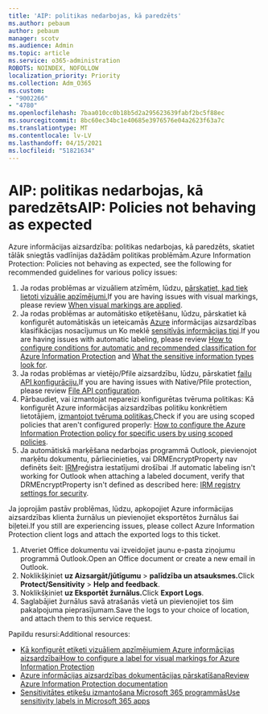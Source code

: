 ```yaml
---
title: 'AIP: politikas nedarbojas, kā paredzēts'
ms.author: pebaum
author: pebaum
manager: scotv
ms.audience: Admin
ms.topic: article
ms.service: o365-administration
ROBOTS: NOINDEX, NOFOLLOW
localization_priority: Priority
ms.collection: Adm_O365
ms.custom:
- "9002266"
- "4780"
ms.openlocfilehash: 7baa010cc0b18b5d2a295623639fabf2bc5f88ec
ms.sourcegitcommit: 8bc60ec34bc1e40685e3976576e04a2623f63a7c
ms.translationtype: MT
ms.contentlocale: lv-LV
ms.lasthandoff: 04/15/2021
ms.locfileid: "51821634"
---
```

# <a name="aip-policies-not-behaving-as-expected"></a><span data-ttu-id="a5768-102">AIP: politikas nedarbojas, kā paredzēts</span><span class="sxs-lookup"><span data-stu-id="a5768-102">AIP: Policies not behaving as expected</span></span>

<span data-ttu-id="a5768-103">Azure informācijas aizsardzība: politikas nedarbojas, kā paredzēts, skatiet tālāk sniegtās vadlīnijas dažādām politikas problēmām.</span><span class="sxs-lookup"><span data-stu-id="a5768-103">Azure Information Protection: Policies not behaving as expected, see the following for recommended guidelines for various policy issues:</span></span>

1. <span data-ttu-id="a5768-104">Ja rodas problēmas ar vizuāliem atzīmēm, lūdzu, [pārskatiet, kad tiek lietoti vizuālie apzīmējumi.](https://docs.microsoft.com/azure/information-protection/configure-policy-markings#when-visual-markings-are-applied)</span><span class="sxs-lookup"><span data-stu-id="a5768-104">If you are having issues with visual markings, please review [When visual markings are applied](https://docs.microsoft.com/azure/information-protection/configure-policy-markings#when-visual-markings-are-applied).</span></span>
2. <span data-ttu-id="a5768-105">Ja rodas problēmas ar automātisko etiķetēšanu, lūdzu, pārskatiet kā konfigurēt automātiskās un ieteicamās [Azure](https://docs.microsoft.com/azure/information-protection/configure-policy-classification) informācijas aizsardzības klasifikācijas nosacījumus un Ko meklē [sensitīvās informācijas tipi](https://docs.microsoft.com/microsoft-365/compliance/sensitive-information-type-entity-definitions).</span><span class="sxs-lookup"><span data-stu-id="a5768-105">If you are having issues with automatic labeling, please review [How to configure conditions for automatic and recommended classification for Azure Information Protection](https://docs.microsoft.com/azure/information-protection/configure-policy-classification) and [What the sensitive information types look for](https://docs.microsoft.com/microsoft-365/compliance/sensitive-information-type-entity-definitions).</span></span>
3. <span data-ttu-id="a5768-106">Ja rodas problēmas ar vietējo/Pfile aizsardzību, lūdzu, pārskatiet [failu API konfigurāciju.](https://docs.microsoft.com/azure/information-protection/develop/file-api-configuration)</span><span class="sxs-lookup"><span data-stu-id="a5768-106">If you are having issues with Native/Pfile protection, please review [File API configuration](https://docs.microsoft.com/azure/information-protection/develop/file-api-configuration).</span></span>
4. <span data-ttu-id="a5768-107">Pārbaudiet, vai izmantojat nepareizi konfigurētas tvēruma politikas: Kā konfigurēt Azure informācijas aizsardzības politiku konkrētiem lietotājiem, [izmantojot tvēruma politikas.](https://docs.microsoft.com/azure/information-protection/configure-policy-scope)</span><span class="sxs-lookup"><span data-stu-id="a5768-107">Check if you are using scoped policies that aren't configured properly: [How to configure the Azure Information Protection policy for specific users by using scoped policies](https://docs.microsoft.com/azure/information-protection/configure-policy-scope).</span></span>
5. <span data-ttu-id="a5768-108">Ja automātiskā marķēšana nedarbojas programmā Outlook, pievienojot marķētu dokumentu, pārliecinieties, vai DRMEncryptProperty nav definēts šeit: [IRM](https://docs.microsoft.com/deployoffice/security/protect-sensitive-messages-and-documents-by-using-irm-in-office#office-2016-irm-registry-key-options)reģistra iestatījumi drošībai .</span><span class="sxs-lookup"><span data-stu-id="a5768-108">If automatic labeling isn't working for Outlook when attaching a labeled document, verify that DRMEncryptProperty isn't defined as described here: [IRM registry settings for security](https://docs.microsoft.com/deployoffice/security/protect-sensitive-messages-and-documents-by-using-irm-in-office#office-2016-irm-registry-key-options).</span></span>

<span data-ttu-id="a5768-109">Ja joprojām pastāv problēmas, lūdzu, apkopojiet Azure informācijas aizsardzības klienta žurnālus un pievienojiet eksportētos žurnālus šai biļetei.</span><span class="sxs-lookup"><span data-stu-id="a5768-109">If you still are experiencing issues, please collect Azure Information Protection client logs and attach the exported logs to this ticket.</span></span>

1. <span data-ttu-id="a5768-110">Atveriet Office dokumentu vai izveidojiet jaunu e-pasta ziņojumu programmā Outlook.</span><span class="sxs-lookup"><span data-stu-id="a5768-110">Open an Office document or create a new email in Outlook.</span></span>
2. <span data-ttu-id="a5768-111">Noklikšķiniet **uz Aizsargāt/jūtīgumu**  >  **palīdzība un atsauksmes.**</span><span class="sxs-lookup"><span data-stu-id="a5768-111">Click **Protect/Sensitivity** > **Help and feedback**.</span></span>
3. <span data-ttu-id="a5768-112">Noklikšķiniet **uz Eksportēt žurnālus.**</span><span class="sxs-lookup"><span data-stu-id="a5768-112">Click **Export Logs**.</span></span>
4. <span data-ttu-id="a5768-113">Saglabājiet žurnālus savā atrašanās vietā un pievienojiet tos šim pakalpojuma pieprasījumam.</span><span class="sxs-lookup"><span data-stu-id="a5768-113">Save the logs to your choice of location, and attach them to this service request.</span></span>

<span data-ttu-id="a5768-114">Papildu resursi:</span><span class="sxs-lookup"><span data-stu-id="a5768-114">Additional resources:</span></span>

- [<span data-ttu-id="a5768-115">Kā konfigurēt etiķeti vizuāliem apzīmējumiem Azure informācijas aizsardzībai</span><span class="sxs-lookup"><span data-stu-id="a5768-115">How to configure a label for visual markings for Azure Information Protection</span></span>](https://docs.microsoft.com/azure/information-protection/configure-policy-markings)
- [<span data-ttu-id="a5768-116">Azure informācijas aizsardzības dokumentācijas pārskatīšana</span><span class="sxs-lookup"><span data-stu-id="a5768-116">Review Azure Information Protection documentation</span></span>](https://docs.microsoft.com/azure/information-protection/what-is-information-protection)
- [<span data-ttu-id="a5768-117">Sensitivitātes etiķešu izmantošana Microsoft 365 programmās</span><span class="sxs-lookup"><span data-stu-id="a5768-117">Use sensitivity labels in Microsoft 365 apps</span></span>](https://docs.microsoft.com/microsoft-365/compliance/sensitivity-labels-office-apps)

